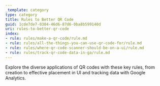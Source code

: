 ```yaml
---
_template: category
type: category
title: Rules to Better QR Code
guid: 1cde7de7-0304-46d6-87d6-0ba8b599140d
uri: rules-to-better-qr-code
index:
- rule: rules/make-a-qr-code/rule.md
- rule: rules/all-the-things-you-can-use-qr-code-for/rule.md
- rule: rules/where-qr-code-scanner-should-be-on-a-ui/rule.md
- rule: rules/track-qr-code-data-in-ga/rule.md
---
```


Explore the diverse applications of QR codes with these key rules, from creation to effective placement in UI and tracking data with Google Analytics.
